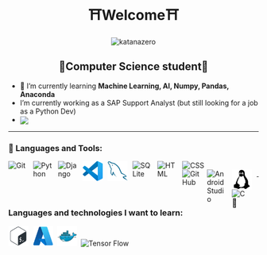 <h1 align="center">⛩️Welcome⛩️️</h1>

<p align="center">
    <img width="500" src="https://media.tenor.com/UJuf6BXKCmgAAAAd/katana-zero.gif" alt="katanazero">
</p>

<h2 align="center">  👾Computer Science student👾</h2>

- 🤖 I’m currently learning **Machine Learning, AI, Numpy, Pandas, Anaconda**
- I’m currently working as a SAP Support Analyst (but still looking for a job as a Python Dev)
- </a><a href="https://www.linkedin.com/in/l-novelli/"><img align="center" width="40px" src="https://cdn.jsdelivr.net/gh/devicons/devicon/icons/linkedin/linkedin-original.svg"/>

</a>

---

<h3 align="left"> 🧰 Languages and Tools:</h3>
<div>
<img align="left" alt="Git" width="40px" style="padding-right:10px;" src="https://cdn.jsdelivr.net/gh/devicons/devicon/icons/git/git-original.svg" />&nbsp; 
<img align="left" alt="Python" width="40px" style="padding-right:10px;" src="https://cdn.jsdelivr.net/gh/devicons/devicon/icons/python/python-plain.svg" />&nbsp; 
<img align="left" alt="Django" width="40px" style="padding-right:10px;" src="https://cdn.jsdelivr.net/gh/devicons/devicon/icons/django/django-plain.svg" />&nbsp; 
<img align="left" alt="VSC" width="40px" style="padding-right:10px;" src="https://github.com/devicons/devicon/blob/master/icons/vscode/vscode-original.svg" />&nbsp; 
<img align="left" alt="MySQL" width="40px" style="padding-right:10px;" src="https://github.com/devicons/devicon/blob/master/icons/mysql/mysql-original.svg" />&nbsp; 
<img align="left" alt="SQLite" width="40px" style="padding-right:10px;" src="https://cdn.jsdelivr.net/gh/devicons/devicon/icons/sqlite/sqlite-original.svg" />&nbsp; 
<img align="left" alt="HTML" width="40px" style="padding-right:10px;" src="https://cdn.jsdelivr.net/gh/devicons/devicon/icons/html5/html5-plain.svg" />&nbsp; 
<img align="left" alt="CSS" dth="40px" style="padding-right:10px;" src="https://cdn.jsdelivr.net/gh/devicons/devicon/icons/css3/css3-original.svg" />&nbsp; 
<img align="left" alt="GitHub" width="40px" style="padding-right:10px;" src="https://cdn.jsdelivr.net/gh/devicons/devicon/icons/github/github-original.svg" />&nbsp; 
<img align="left" alt="Android Studio" width="40px" style="padding-right:10px;" src="https://cdn.jsdelivr.net/gh/devicons/devicon/icons/androidstudio/androidstudio-original.svg" />&nbsp; 
<img align="left" alt="Linux" width="40px" style="padding-right:10px;" src="https://github.com/devicons/devicon/blob/master/icons/linux/linux-plain.svg" />&nbsp;
<img align="left" alt="C" width="40px" style="padding-right:10px;" src="https://cdn.jsdelivr.net/gh/devicons/devicon/icons/c/c-original.svg" />&nbsp; 


</div>

---
<h3 align="left"> 🧰 Languages and technologies I want to learn:</h3>
 <div>
<img src="https://github.com/devicons/devicon/blob/master/icons/azure/azure-original.svg" title="Azure" alt="Azure" width="40" height="40"/>&nbsp; 
<img src="https://github.com/devicons/devicon/blob/master/icons/docker/docker-original.svg" title="Docker" alt="Docker" width="40" height="40"/>&nbsp; 
<img src="https://cdn.jsdelivr.net/gh/devicons/devicon/icons/tensorflow/tensorflow-original.svg" title="Tensor Flow" alt="Tensor Flow" width="40" height="40"/>&nbsp; 
<img align="left" alt="Bash" width="40px" style="padding-right:10px;" src="https://github.com/devicons/devicon/blob/master/icons/bash/bash-plain.svg" />&nbsp; 
</div>

<br />

